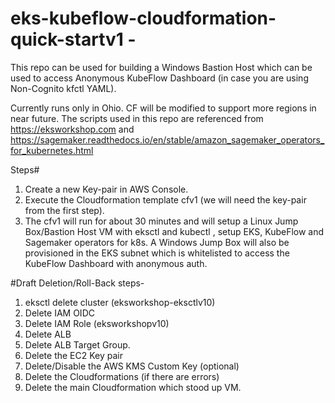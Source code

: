 # eks-kubeflow-cloudformation-quick-startv1 -

This repo can be used for building a Windows Bastion Host which can be used to access Anonymous KubeFlow Dashboard (in case you are using Non-Cognito kfctl YAML).

Currently runs only in Ohio. CF will be modified to support more regions in near future. 
The scripts used in this repo are referenced from https://eksworkshop.com and https://sagemaker.readthedocs.io/en/stable/amazon_sagemaker_operators_for_kubernetes.html

Steps#

1) Create a new Key-pair in AWS Console. 
2) Execute the Cloudformation template cfv1 (we will need the key-pair from the first step).
3) The cfv1 will run for about 30 minutes and will setup a Linux Jump Box/Bastion Host VM with eksctl and kubectl , setup EKS, KubeFlow and Sagemaker operators for k8s. A Windows Jump Box will also be provisioned in the EKS subnet which is whitelisted to access the KubeFlow Dashboard with anonymous auth.




#Draft Deletion/Roll-Back steps-

1) eksctl delete cluster (eksworkshop-eksctlv10)
2) Delete IAM OIDC
3) Delete IAM Role (eksworkshopv10)
4) Delete ALB 
5) Delete ALB Target Group.
6) Delete the EC2 Key pair
7) Delete/Disable the AWS KMS Custom Key (optional)
8) Delete the Cloudformations (if there are errors)
9) Delete the main Cloudformation which stood up VM.
